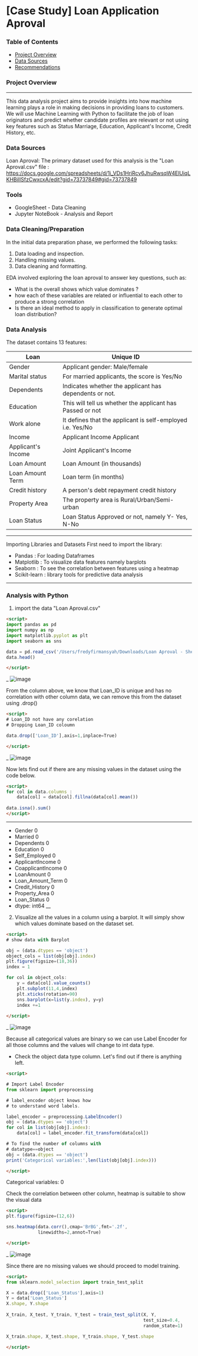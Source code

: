 # [Case Study] Loan Application Aproval 

### Table of Contents

- [Project Overview](#project-overview)
- [Data Sources](#data-sources)
- [Recommendations](#recommendations)

### Project Overview
---
This data analysis project aims to provide insights into how machine learning plays a role in making decisions in providing loans to customers. We will use Machine Learning with Python to facilitate the job of loan originators and predict whether candidate profiles are relevant or not using key features such as Status Marriage, Education, Applicant's Income, Credit History, etc.

### Data Sources

Loan Aproval: The primary dataset used for this analysis is the "Loan Aproval.csv" file : https://docs.google.com/spreadsheets/d/1i_VDs1HriRcv6JhuRwsqW4ElUiqLKHBilISfzCwxcxA/edit?gid=73737849#gid=73737849

### Tools

- GoogleSheet - Data Cleaning
- Jupyter NoteBook - Analysis and Report

### Data Cleaning/Preparation

In the initial data preparation phase, we performed the following tasks:
1. Data loading and inspection.
2. Handling missing values.
3. Data cleaning and formatting.

EDA involved exploring the loan aproval to answer key questions, such as:

- What is the overall shows which value dominates ?
- how each of these variables are related or influential to each other to produce a strong correlation
- Is there an ideal method to apply in classification to generate optimal loan distribution?

### Data Analysis
The dataset contains 13 features:

|Loan|Unique ID|
|--------|--------|
 | Gender | Applicant gender: Male/female | 
 | Marital status | For married applicants, the score is Yes/No | 
 | Dependents | Indicates whether the applicant has dependents or not. | 
 | Education | This will tell us whether the applicant has Passed or not | 
 | Work alone | It defines that the applicant is self-employed i.e. Yes/No | 
 | Income | Applicant Income Applicant | 
 | Applicant's Income | Joint Applicant's Income | 
 | Loan Amount | Loan Amount (in thousands) | 
 | Loan Amount Term | Loan term (in months) | 
 | Credit history | A person's debt repayment credit history | 
 | Property Area | The property area is Rural/Urban/Semi-urban | 
 | Loan Status | Loan Status Approved or not, namely Y- Yes, N-No | 
____
Importing Libraries and Datasets
First need to import the library:

- Pandas : For loading Dataframes
- Matplotlib : To visualize data features namely barplots
- Seaborn : To see the correlation between features using a heatmap
- Scikit-learn : library tools for predictive data analysis

____

### Analysis with Python

1. import the data "Loan Aproval.csv"
   
```html
<script>
import pandas as pd
import numpy as np
import matplotlib.pyplot as plt
import seaborn as sns

data = pd.read_csv('/Users/fredyfirmansyah/Downloads/Loan Aproval - Sheet1.csv')
data.head()

</script>
```
_
![image](https://fredyfirmansyah107.wordpress.com/wp-content/uploads/2024/08/screen-shot-2024-08-21-at-14.07.17.png?w=1024)

From the column above, we know that Loan_ID is unique and has no correlation with other column data, we can remove this from the dataset using .drop()
```html
<script>
# Loan_ID not have any corelation 
# Dropping Loan_ID coloumn

data.drop(['Loan_ID'],axis=1,inplace=True)

</script>
```
_
![image](https://fredyfirmansyah107.wordpress.com/wp-content/uploads/2024/08/screen-shot-2024-08-21-at-14.12.54.png?w=1024)


Now lets find out if there are any missing values ​​in the dataset using the code below.
```html
<script>
for col in data.columns :
    data[col] = data[col].fillna(data[col].mean())
    
data.isna().sum()
</script>

```
___
- Gender               0
- Married              0
- Dependents           0
- Education            0
- Self_Employed        0
- ApplicantIncome      0
- CoapplicantIncome    0
- LoanAmount           0
- Loan_Amount_Term     0
- Credit_History       0
- Property_Area        0
- Loan_Status          0
- dtype: int64
__



2. Visualize all the values ​​in a column using a barplot. It will simply show which values ​​dominate based on the dataset set.
```html
<script>
# show data with Barplot

obj = (data.dtypes == 'object')
object_cols = list(obj[obj].index)
plt.figure(figsize=(18,36))
index = 1

for col in object_cols:
    y = data[col].value_counts()
    plt.subplot(11,4,index)
    plt.xticks(rotation=90)
    sns.barplot(x=list(y.index), y=y)
    index +=1
    
</script>
```
_
![image](https://fredyfirmansyah107.wordpress.com/wp-content/uploads/2024/08/screen-shot-2024-08-21-at-14.42.52.png?w=1024)

Because all categorical values ​​are binary so we can use Label Encoder for all those columns and the values ​​will change to int data type.
* Check the object data type column. Let's find out if there is anything left.

```html
<script>

# Import Label Encoder
from sklearn import preprocessing

# label_encoder object knows how
# to understand word labels.

label_encoder = preprocessing.LabelEncoder()
obj = (data.dtypes == 'object')
for col in list(obj[obj].index):
    data[col] = label_encoder.fit_transform(data[col])

# To find the number of columns with
# datatype==object
obj = (data.dtypes == 'object')
print('Categorical variables:',len(list(obj[obj].index)))

</script>
```

Categorical variables: 0

Check the correlation between other column, heatmap is suitable to show the visual data

```html
<script>
plt.figure(figsize=(12,6))

sns.heatmap(data.corr(),cmap='BrBG',fmt='.2f',
            linewidths=2,annot=True)

</script>
```
_
![image](https://fredyfirmansyah107.wordpress.com/wp-content/uploads/2024/08/screen-shot-2024-08-21-at-14.58.01.png?w=1024)

Since there are no missing values ​​we should proceed to model training.

```html
<script>
from sklearn.model_selection import train_test_split

X = data.drop(['Loan_Status'],axis=1)
Y = data['Loan_Status']
X.shape, Y.shape
         
X_train, X_test, Y_train, Y_test = train_test_split(X, Y,
                                                    test_size=0.4,
                                                    random_state=1)

X_train.shape, X_test.shape, Y_train.shape, Y_test.shape

</script>
```

  

